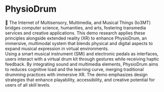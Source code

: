 # PhysioDrum
🥁
The Internet of Multisensory, Multimedia, and Musical Things (Io3MT) bridges computer science, humanities, and arts, fostering transmedia services and creative applications. This demo research applies these principles alongside extended reality (XR) to enhance PhysioDrum, an immersive, multimodal system that blends physical and digital aspects to expand musical expression in virtual environments.  
Using a smart musical instrument (SMI) and electronic pedals as interfaces, users interact with a virtual drum kit through gestures while receiving haptic feedback. By integrating sound and multimedia elements, PhysioDrum aims to reduces cognitive load and the learning curve, merging traditional drumming practices with immersive XR. The demo emphasizes design strategies that enhance playability, accessibility, and creative potential for users of all skill levels.
